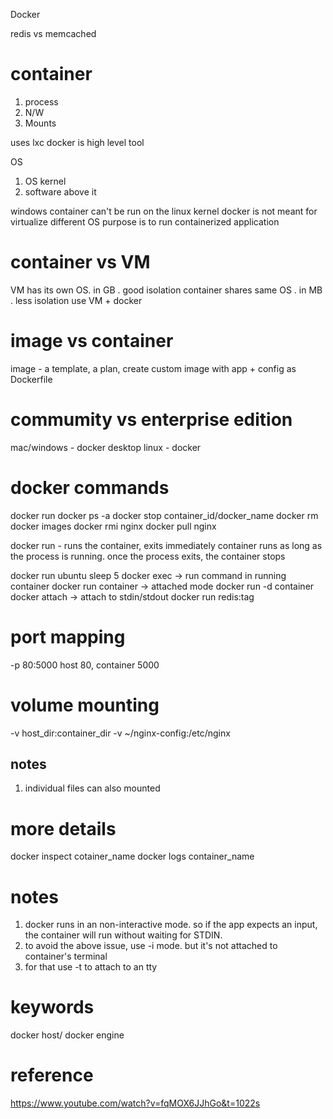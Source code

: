 Docker

redis vs memcached

# container

1. process
2. N/W
3. Mounts

uses lxc
docker is high level tool

OS
1. OS kernel
2. software above it

windows container can't be run on the linux kernel
docker is not meant for virtualize different OS
purpose is to run containerized application

# container vs VM
VM has its own OS. in GB . good isolation
container shares same OS . in MB . less isolation
use VM + docker

# image vs container
image - a template, a plan, create custom image with app + config as Dockerfile

# commumity vs enterprise edition
mac/windows - docker desktop
linux - docker

# docker commands
docker run
docker ps -a
docker stop container_id/docker_name
docker rm
docker images
docker rmi nginx
docker pull nginx

docker run - runs the container, exits immediately
container runs as long as the process is running. once the process exits, the container stops

docker run ubuntu sleep 5
docker exec -> run command in running container
docker run container -> attached mode
docker run -d container
docker attach -> attach to stdin/stdout
docker run redis:tag

# port mapping
-p 80:5000
host 80, container 5000
# volume mounting
-v host_dir:container_dir
-v ~/nginx-config:/etc/nginx
## notes
1. individual files can also mounted

# more details
docker inspect cotainer_name
docker logs container_name

# notes

1. docker runs in an non-interactive mode. so if the app expects an input, the container will run without waiting for STDIN.
2. to avoid the above issue, use -i mode. but it's not attached to container's terminal
3. for that use -t to attach to an tty

# keywords
docker host/ docker engine

# reference
https://www.youtube.com/watch?v=fqMOX6JJhGo&t=1022s
